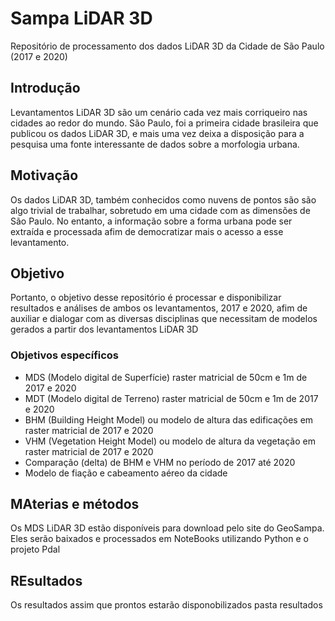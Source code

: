 # Sampa LiDAR 3D

Repositório de processamento dos dados LiDAR 3D da Cidade de São Paulo (2017 e 2020)

## Introdução

Levantamentos LiDAR 3D são um cenário cada vez mais corriqueiro nas cidades ao redor do mundo. São Paulo, foi a primeira cidade brasileira que publicou os dados LiDAR 3D, e mais uma vez deixa a disposição para a pesquisa uma fonte interessante de dados sobre a morfologia urbana.

## Motivação

Os dados LiDAR 3D, também conhecidos como nuvens de pontos são são algo trivial de trabalhar, sobretudo em uma cidade com as dimensões de São Paulo. No entanto, a informação sobre a forma urbana pode ser extraída e processada afim de democratizar mais o acesso a esse levantamento.

## Objetivo

Portanto, o objetivo desse repositório é processar e disponibilizar resultados e análises de ambos os levantamentos, 2017 e 2020, afim de auxiliar e dialogar com as diversas disciplinas que necessitam de modelos gerados a partir dos levantamentos LiDAR 3D

### Objetivos específicos

* MDS (Modelo digital de Superfície) raster matricial de 50cm e 1m de 2017 e 2020
* MDT (Modelo digital de Terreno) raster matricial de 50cm e 1m de 2017 e 2020
* BHM (Building Height Model) ou modelo de altura das edificações em raster matricial de 2017 e 2020
* VHM (Vegetation Height Model) ou modelo de altura da vegetação em raster matricial de 2017 e 2020
* Comparação (delta) de BHM e VHM no período de 2017 até 2020
* Modelo de fiação e cabeamento aéreo da cidade

## MAterias e métodos 

Os MDS LiDAR 3D estão disponíveis para download pelo site do GeoSampa. Eles serão baixados e processados em NoteBooks utilizando Python e o projeto Pdal

## REsultados

Os resultados assim que prontos estarão disponobilizados pasta resultados

